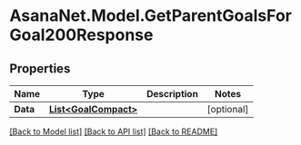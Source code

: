 # AsanaNet.Model.GetParentGoalsForGoal200Response

## Properties

Name | Type | Description | Notes
------------ | ------------- | ------------- | -------------
**Data** | [**List&lt;GoalCompact&gt;**](GoalCompact.md) |  | [optional] 

[[Back to Model list]](../README.md#documentation-for-models) [[Back to API list]](../README.md#documentation-for-api-endpoints) [[Back to README]](../README.md)

